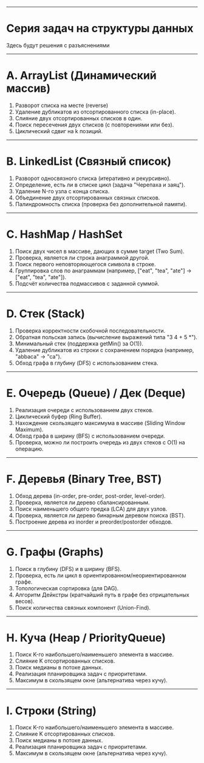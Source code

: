 
-----------------------------------------------------------------------
# Серия задач на структуры данных
Здесь будут решения с разъяснениями

-----------------------------------------------------------------------
# A. ArrayList (Динамический массив)
1. Разворот списка на месте (reverse)
2. Удаление дубликатов из отсортированного списка (in-place). 
3. Слияние двух отсортированных списков в один. 
4. Поиск пересечения двух списков (с повторениями или без). 
5. Циклический сдвиг на k позиций.

-----------------------------------------------------------------------
# B. LinkedList (Связный список)
1. Разворот односвязного списка (итеративно и рекурсивно). 
2. Определение, есть ли в списке цикл (задача "Черепаха и заяц"). 
3. Удаление N-го узла с конца списка. 
4. Объединение двух отсортированных связных списков. 
5. Палиндромность списка (проверка без дополнительной памяти).

-----------------------------------------------------------------------
# C. HashMap / HashSet
1. Поиск двух чисел в массиве, дающих в сумме target (Two Sum). 
2. Проверка, является ли строка анаграммой другой. 
3. Поиск первого неповторяющегося символа в строке. 
4. Группировка слов по анаграммам (например, ["eat", "tea", "ate"] → ["eat", "tea", "ate"]). 
5. Подсчёт количества подмассивов с заданной суммой.

-----------------------------------------------------------------------
# D. Стек (Stack)
1. Проверка корректности скобочной последовательности. 
2. Обратная польская запись (вычисление выражений типа "3 4 + 5 *"). 
3. Минимальный стек (поддержка getMin() за O(1)). 
4. Удаление дубликатов из строки с сохранением порядка (например, "abbaca" → "ca"). 
5. Обход графа в глубину (DFS) с использованием стека.

-----------------------------------------------------------------------
# E. Очередь (Queue) / Дек (Deque)
1. Реализация очереди с использованием двух стеков. 
2. Циклический буфер (Ring Buffer). 
3. Нахождение скользящего максимума в массиве (Sliding Window Maximum). 
4. Обход графа в ширину (BFS) с использованием очереди. 
5. Проверка, можно ли построить очередь из двух стеков с O(1) на операцию.

-----------------------------------------------------------------------
# F. Деревья (Binary Tree, BST)
1. Обход дерева (in-order, pre-order, post-order, level-order). 
2. Проверка, является ли дерево сбалансированным. 
3. Поиск наименьшего общего предка (LCA) для двух узлов. 
4. Проверка, является ли дерево бинарным деревом поиска (BST). 
5. Построение дерева из inorder и preorder/postorder обходов.

-----------------------------------------------------------------------
# G. Графы (Graphs)
1. Поиск в глубину (DFS) и в ширину (BFS). 
2. Проверка, есть ли цикл в ориентированном/неориентированном графе. 
3. Топологическая сортировка (для DAG). 
4. Алгоритм Дейкстры (кратчайший путь в графе без отрицательных весов). 
5. Поиск количества связных компонент (Union-Find).

-----------------------------------------------------------------------
# H. Куча (Heap / PriorityQueue)
1. Поиск K-го наибольшего/наименьшего элемента в массиве. 
2. Слияние K отсортированных списков. 
3. Поиск медианы в потоке данных. 
4. Реализация планировщика задач с приоритетами. 
5. Максимум в скользящем окне (альтернатива через кучу).

-----------------------------------------------------------------------
# I. Строки (String)
1. Поиск K-го наибольшего/наименьшего элемента в массиве.
2. Слияние K отсортированных списков.
3. Поиск медианы в потоке данных.
4. Реализация планировщика задач с приоритетами.
5. Максимум в скользящем окне (альтернатива через кучу).



